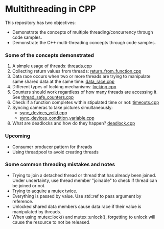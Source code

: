 # Multithreading in CPP

This repository has two objectives:
* Demonstrate the concepts of multiple threading/concurrency through code samples.
* Demonstrate the C++ multi-threading concepts through code samples.

### Some of the concepts demonstrated
1. A simple usage of threads: [threads.cpp](threads.cpp)
2. Collecting return values from threads: [return_from_function.cpp](return_from_function.cpp)
3. Data race occurs when two or more threads are trying to manipulate same shared data at the same time: [data_race.cpp](data_race.cpp)
4. Different types of locking mechanisms: [locking.cpp](locking.cpp)
5. Counters should work regardless of how many threads are accessing it. See [thread_safe_counters.cpp](thread_safe_counters.cpp)
6. Check if a function completes within stipulated time or not: [timeouts.cpp](timeouts.cpp)
7. Syncing cameras to take pictures simultaneously: 
    * [sync_devices_yeild.cpp](sync_devices_yield.cpp)
    * [sync_devices_condition_variable.cpp](sync_devices_condition_variable.cpp)
8. What are deadlocks and how do they happen? [deadlock.cpp](deadlock.cpp)

### Upcoming
* Consumer producer pattern for threads
* Using threadpool to avoid creating threads

### Some common threading mistakes and notes
* Trying to join a detached thread or thread that has already been joined. Under uncertainty, use thread member "joinable" to check if thread can be joined or not.
* Trying to acquire a mutex twice.
* Everything is passed by value. Use std::ref to pass argument by reference.
* Unlocked shared data members cause data race if their value is manipulated by threads.
* When using mutex::lock() and mutex::unlock(), forgetting to unlock will cause the resource to not be released.
  